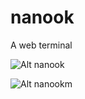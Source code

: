 nanook
======

A web terminal

![Alt nanook](https://raw.githubusercontent.com/aeshell/nanook/master/nanook.png)


![Alt nanookm](https://raw.githubusercontent.com/aeshell/nanook/master/nanookm.png)

